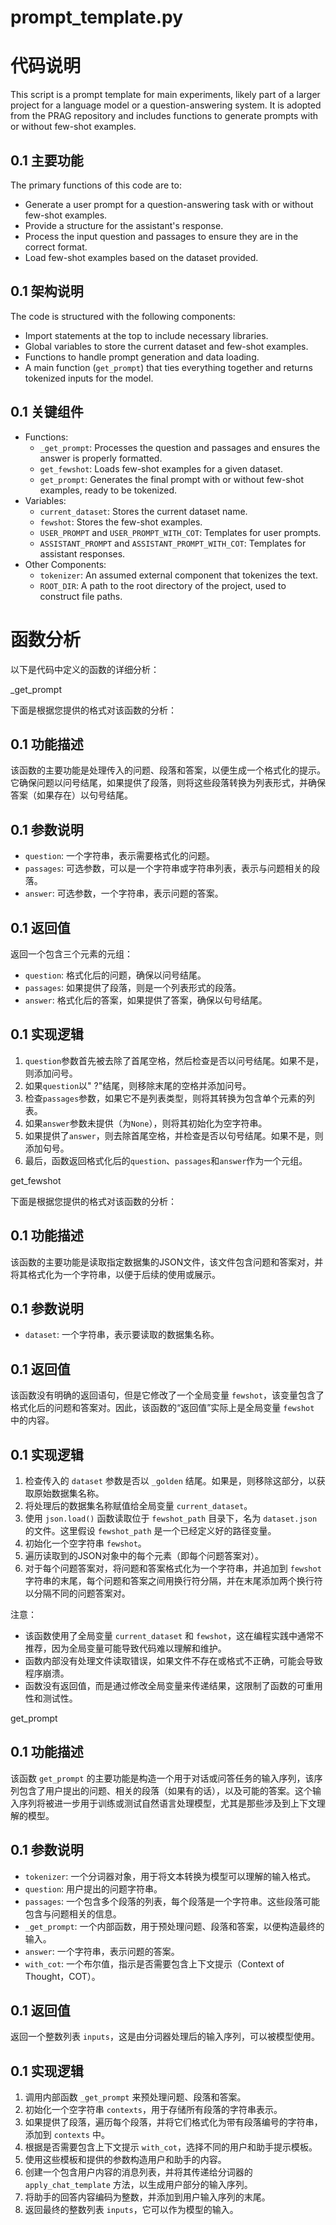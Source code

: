 # prompt_template.py

# 代码说明

This script is a prompt template for main experiments, likely part of a larger project for a language model or a question-answering system. It is adopted from the PRAG repository and includes functions to generate prompts with or without few-shot examples.

## 0.1 主要功能

The primary functions of this code are to:

- Generate a user prompt for a question-answering task with or without few-shot examples.
- Provide a structure for the assistant's response.
- Process the input question and passages to ensure they are in the correct format.
- Load few-shot examples based on the dataset provided.

## 0.1 架构说明

The code is structured with the following components:

- Import statements at the top to include necessary libraries.
- Global variables to store the current dataset and few-shot examples.
- Functions to handle prompt generation and data loading.
- A main function (`get_prompt`) that ties everything together and returns tokenized inputs for the model.

## 0.1 关键组件

- Functions:
  - `_get_prompt`: Processes the question and passages and ensures the answer is properly formatted.
  - `get_fewshot`: Loads few-shot examples for a given dataset.
  - `get_prompt`: Generates the final prompt with or without few-shot examples, ready to be tokenized.
- Variables:
  - `current_dataset`: Stores the current dataset name.
  - `fewshot`: Stores the few-shot examples.
  - `USER_PROMPT` and `USER_PROMPT_WITH_COT`: Templates for user prompts.
  - `ASSISTANT_PROMPT` and `ASSISTANT_PROMPT_WITH_COT`: Templates for assistant responses.
- Other Components:
  - `tokenizer`: An assumed external component that tokenizes the text.
  - `ROOT_DIR`: A path to the root directory of the project, used to construct file paths.

# 函数分析

以下是代码中定义的函数的详细分析：

_get_prompt

下面是根据您提供的格式对该函数的分析：

## 0.1 功能描述

该函数的主要功能是处理传入的问题、段落和答案，以便生成一个格式化的提示。它确保问题以问号结尾，如果提供了段落，则将这些段落转换为列表形式，并确保答案（如果存在）以句号结尾。

## 0.1 参数说明

- `question`: 一个字符串，表示需要格式化的问题。
- `passages`: 可选参数，可以是一个字符串或字符串列表，表示与问题相关的段落。
- `answer`: 可选参数，一个字符串，表示问题的答案。

## 0.1 返回值

返回一个包含三个元素的元组：

- `question`: 格式化后的问题，确保以问号结尾。
- `passages`: 如果提供了段落，则是一个列表形式的段落。
- `answer`: 格式化后的答案，如果提供了答案，确保以句号结尾。

## 0.1 实现逻辑

1. `question`参数首先被去除了首尾空格，然后检查是否以问号结尾。如果不是，则添加问号。
2. 如果`question`以" ?"结尾，则移除末尾的空格并添加问号。
3. 检查`passages`参数，如果它不是列表类型，则将其转换为包含单个元素的列表。
4. 如果`answer`参数未提供（为`None`），则将其初始化为空字符串。
5. 如果提供了`answer`，则去除首尾空格，并检查是否以句号结尾。如果不是，则添加句号。
6. 最后，函数返回格式化后的`question`、`passages`和`answer`作为一个元组。

get_fewshot

下面是根据您提供的格式对该函数的分析：

## 0.1 功能描述

该函数的主要功能是读取指定数据集的JSON文件，该文件包含问题和答案对，并将其格式化为一个字符串，以便于后续的使用或展示。

## 0.1 参数说明

- `dataset`: 一个字符串，表示要读取的数据集名称。

## 0.1 返回值

该函数没有明确的返回语句，但是它修改了一个全局变量 `fewshot`，该变量包含了格式化后的问题和答案对。因此，该函数的“返回值”实际上是全局变量 `fewshot` 中的内容。

## 0.1 实现逻辑

1. 检查传入的 `dataset` 参数是否以 `_golden` 结尾。如果是，则移除这部分，以获取原始数据集名称。
2. 将处理后的数据集名称赋值给全局变量 `current_dataset`。
3. 使用 `json.load()` 函数读取位于 `fewshot_path` 目录下，名为 `dataset.json` 的文件。这里假设 `fewshot_path` 是一个已经定义好的路径变量。
4. 初始化一个空字符串 `fewshot`。
5. 遍历读取到的JSON对象中的每个元素（即每个问题答案对）。
6. 对于每个问题答案对，将问题和答案格式化为一个字符串，并追加到 `fewshot` 字符串的末尾，每个问题和答案之间用换行符分隔，并在末尾添加两个换行符以分隔不同的问题答案对。

注意：

- 该函数使用了全局变量 `current_dataset` 和 `fewshot`，这在编程实践中通常不推荐，因为全局变量可能导致代码难以理解和维护。
- 函数内部没有处理文件读取错误，如果文件不存在或格式不正确，可能会导致程序崩溃。
- 函数没有返回值，而是通过修改全局变量来传递结果，这限制了函数的可重用性和测试性。

get_prompt

## 0.1 功能描述

该函数 `get_prompt` 的主要功能是构造一个用于对话或问答任务的输入序列，该序列包含了用户提出的问题、相关的段落（如果有的话），以及可能的答案。这个输入序列将被进一步用于训练或测试自然语言处理模型，尤其是那些涉及到上下文理解的模型。

## 0.1 参数说明

- `tokenizer`: 一个分词器对象，用于将文本转换为模型可以理解的输入格式。
- `question`: 用户提出的问题字符串。
- `passages`: 一个包含多个段落的列表，每个段落是一个字符串。这些段落可能包含与问题相关的信息。
- `_get_prompt`: 一个内部函数，用于预处理问题、段落和答案，以便构造最终的输入。
- `answer`: 一个字符串，表示问题的答案。
- `with_cot`: 一个布尔值，指示是否需要包含上下文提示（Context of Thought，COT）。

## 0.1 返回值

返回一个整数列表 `inputs`，这是由分词器处理后的输入序列，可以被模型使用。

## 0.1 实现逻辑

1. 调用内部函数 `_get_prompt` 来预处理问题、段落和答案。
2. 初始化一个空字符串 `contexts`，用于存储所有段落的字符串表示。
3. 如果提供了段落，遍历每个段落，并将它们格式化为带有段落编号的字符串，添加到 `contexts` 中。
4. 根据是否需要包含上下文提示 `with_cot`，选择不同的用户和助手提示模板。
5. 使用这些模板和提供的参数构造用户和助手的内容。
6. 创建一个包含用户内容的消息列表，并将其传递给分词器的 `apply_chat_template` 方法，以生成用户部分的输入序列。
7. 将助手的回答内容编码为整数，并添加到用户输入序列的末尾。
8. 返回最终的整数列表 `inputs`，它可以作为模型的输入。
